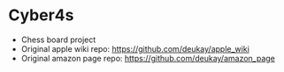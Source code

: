 # Cyber4s
- Chess board project
- Original apple wiki repo: https://github.com/deukay/apple_wiki
- Original amazon page repo: https://github.com/deukay/amazon_page

